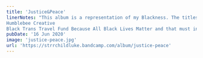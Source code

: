 ```yaml
---
title: 'Justice&Peace'
linerNotes: "This album is a representation of my Blackness. The titles were created from a mix of my Jamaican heritage, my friends, Black people on social media, Black pop culture, my youth, and Black scholars I have grown close to through their works – James Baldwin and Toni Morrison. It's not a melting pot. Nothing has been assimilated to make this LP. It's a salad of every part of my Blackness. It's a rough work in progress, full of imperfections that I accept as who I am. All money from sales of Justice&Peace will be doing to the following funds and organisations: The Free Black University
Humblebee Creative
Black Trans Travel Fund Because All Black Lives Matter and that must include All Black Women's Lives and All Black Trans Lives Matter or the movement is redundant. Thank you and stay safe. Justice&Peace."
pubDate: '16 Jun 2020'
image: 'justice-peace.jpg'
url: 'https://strrchildluke.bandcamp.com/album/justice-peace'
---
```



